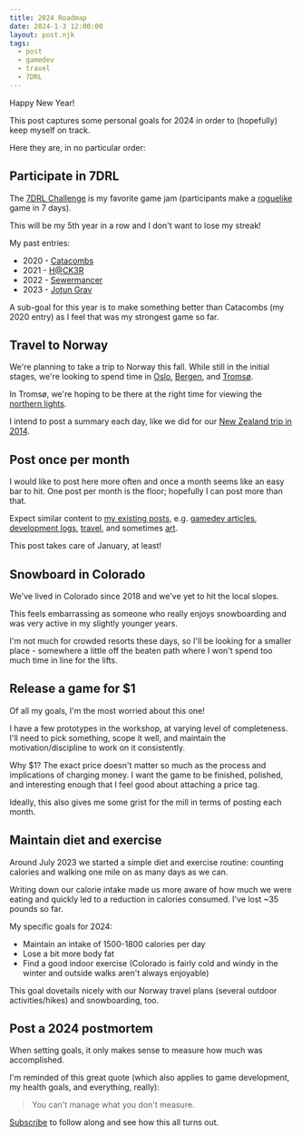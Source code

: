 ```yaml
---
title: 2024 Roadmap
date: 2024-1-3 12:00:00
layout: post.njk
tags:
  - post
  - gamedev
  - travel
  - 7DRL
---
```


Happy New Year!

This post captures some personal goals for 2024 in order to (hopefully) keep myself on track.

Here they are, in no particular order:

## Participate in 7DRL

The [7DRL Challenge](https://7drl.com) is my favorite game jam (participants make a [roguelike](https://en.wikipedia.org/wiki/Roguelike) game in 7 days).

This will be my 5th year in a row and I don't want to lose my streak!

My past entries:

- 2020 - [Catacombs](https://gosub.itch.io/catacombs)
- 2021 - [H@CK3R](https://gosub.itch.io/hacker)
- 2022 - [Sewermancer](https://gosub.itch.io/sewermancer)
- 2023 - [Jotun Grav](https://gosub.itch.io/jotun-grav)

A sub-goal for this year is to make something better than Catacombs (my 2020 entry) as I feel that was my strongest game so far.

## Travel to Norway

We're planning to take a trip to Norway this fall. While still in the initial stages, we're looking to spend time in [Oslo](https://en.wikipedia.org/wiki/Oslo), [Bergen](https://en.wikipedia.org/wiki/Bergen), and [Tromsø](https://en.wikipedia.org/wiki/Tromsø).

In Tromsø, we're hoping to be there at the right time for viewing the [northern lights](https://en.wikipedia.org/wiki/Aurora).

I intend to post a summary each day, like we did for our [New Zealand trip in 2014](/blog/new-zealand-2014-day-1/).

## Post once per month

I would like to post here more often and once a month seems like an easy bar to hit. One post per month is the floor; hopefully I can post more than that.

Expect similar content to [my existing posts](/blog/), e.g. [gamedev articles](/tags/gamedev/), [development logs](/tags/devlog/), [travel](/tags/travel/), and sometimes [art](/tags/art/).

This post takes care of January, at least!

## Snowboard in Colorado

We've lived in Colorado since 2018 and we've yet to hit the local slopes.

This feels embarrassing as someone who really enjoys snowboarding and was very active in my slightly younger years.

I'm not much for crowded resorts these days, so I'll be looking for a smaller place - somewhere a little off the beaten path where I won't spend too much time in line for the lifts.

## Release a game for $1

Of all my goals, I'm the most worried about this one!

I have a few prototypes in the workshop, at varying level of completeness. I'll need to pick something, scope it well, and maintain the motivation/discipline to work on it consistently.

Why $1? The exact price doesn't matter so much as the process and implications of charging money. I want the game to be finished, polished, and interesting enough that I feel good about attaching a price tag.

Ideally, this also gives me some grist for the mill in terms of posting each month.

## Maintain diet and exercise

Around July 2023 we started a simple diet and exercise routine: counting calories and walking one mile on as many days as we can.

Writing down our calorie intake made us more aware of how much we were eating and quickly led to a reduction in calories consumed. I've lost ~35 pounds so far.

My specific goals for 2024:

- Maintain an intake of 1500-1800 calories per day
- Lose a bit more body fat
- Find a good indoor exercise (Colorado is fairly cold and windy in the winter and outside walks aren't always enjoyable)

This goal dovetails nicely with our Norway travel plans (several outdoor activities/hikes) and snowboarding, too.

## Post a 2024 postmortem

When setting goals, it only makes sense to measure how much was accomplished.

I'm reminded of this great quote (which also applies to game development, my health goals, and everything, really):

> You can't manage what you don't measure.

[Subscribe](/subscribe) to follow along and see how this all turns out.

